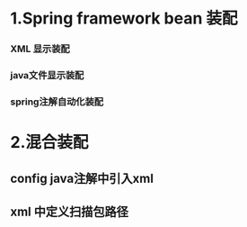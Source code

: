 # 1.Spring framework  bean 装配

### XML 显示装配
### java文件显示装配
### spring注解自动化装配

# 2.混合装配

## config java注解中引入xml
## xml 中定义扫描包路径
